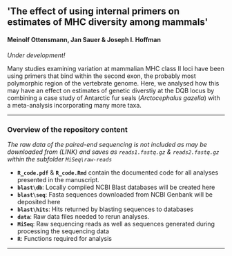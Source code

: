 
'The effect of using internal primers on estimates of MHC diversity among mammals'
----------------------------------------------------------------------------------

#### Meinolf Ottensmann, Jan Sauer & Joseph I. Hoffman

*Under development!*

Many studies examining variation at mammalian MHC class II loci have been using primers that bind within the second exon, the probably most polymorphic region of the vertebrate genome. Here, we analysed how this may have an effect on estimates of genetic diverstiy at the DQB locus by combining a case study of Antarctic fur seals (*Arctocephalus gazella*) with a meta-analysis incorporating many more taxa.

------------------------------------------------------------------------

### Overview of the repository content

*The raw data of the paired-end sequencing is not included as may be downloaded from (LINK) and saves as `reads1.fastq.gz` & `reads2.fastq.gz` within the subfolder `MiSeq\raw-reads`*

-   **`R_code.pdf`** & **`R_code.Rmd`** contain the documented code for all analyses presented in the manuscript.
-   **`blast\db`**: Locally compiled NCBI Blast databases will be created here
-   **`blast\seq`**: Fasta sequences downloaded from NCBI Genbank will be deposited here
-   **`blast\hits`**: Hits returned by blasting sequences to databases
-   **`data`**: Raw data files needed to rerun analyses.
-   **`MiSeq`**: Raw sequencing reads as well as sequences generated during processing the sequencing data
-   **`R`**: Functions required for analysis

------------------------------------------------------------------------
